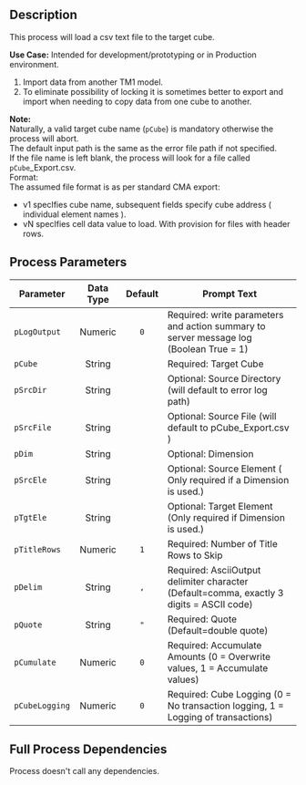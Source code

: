 ## Description
   
 This process will load a csv text file to the target cube.  
     
**Use Case:**    Intended for development/prototyping or in Production environment.  
1. Import data from another TM1 model.  
2. To eliminate possibility of locking it is sometimes better to export and import when needing to copy data from one cube to another.  
     
**Note:**     
 Naturally, a valid target cube name (`pCube`) is mandatory otherwise the process will abort.  
 The default input path is the same as the error file path if not specified.  
 If the file name is left blank, the process will look for a file called `pCube`_Export.csv.  
 Format:  
 The assumed file format is as per standard CMA export:  
 - v1 specIfies cube name, subsequent fields specify cube address ( individual element names ).  
 - vN specIfies cell data value to load. With provision for files with header rows.  
## Process Parameters
  
|Parameter|Data Type|Default|Prompt Text|
  |---|:-:|:-:|---|
  |`pLogOutput`|Numeric|`0`|Required: write parameters and action summary to server message log (Boolean True = 1)|
  |`pCube`|String||Required: Target Cube|
  |`pSrcDir`|String||Optional: Source Directory (will default to error log path)|
  |`pSrcFile`|String||Optional: Source File (will default to pCube_Export.csv )|
  |`pDim`|String||Optional: Dimension|
  |`pSrcEle`|String||Optional: Source Element ( Only required if a Dimension is used.)|
  |`pTgtEle`|String||Optional: Target Element (Only required if Dimension is used.)|
  |`pTitleRows`|Numeric|`1`|Required: Number of Title Rows to Skip|
  |`pDelim`|String|`,`|Required: AsciiOutput delimiter character (Default=comma, exactly 3 digits = ASCII code)|
  |`pQuote`|String|`"`|Required: Quote (Default=double quote)|
  |`pCumulate`|Numeric|`0`|Required: Accumulate Amounts (0 = Overwrite values, 1 = Accumulate values)|
  |`pCubeLogging`|Numeric|`0`|Required: Cube Logging (0 = No transaction logging, 1 = Logging of transactions)|
  ## Full Process Dependencies
Process doesn't call any dependencies.  
